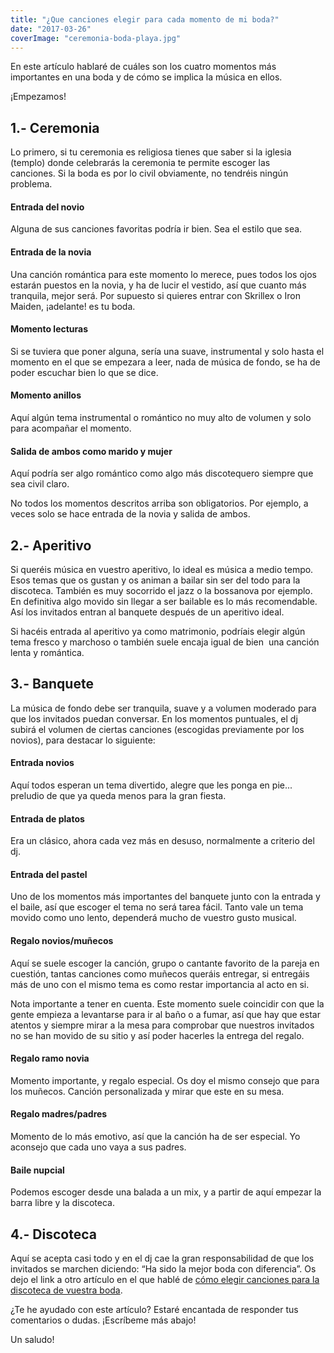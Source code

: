 ```yaml
---
title: "¿Que canciones elegir para cada momento de mi boda?"
date: "2017-03-26"
coverImage: "ceremonia-boda-playa.jpg"
---
```


En este artículo hablaré de cuáles son los cuatro momentos más importantes en una boda y de cómo se implica la música en ellos.

¡Empezamos!

## 1.- Ceremonia

Lo primero, si tu ceremonia es religiosa tienes que saber si la iglesia (templo) donde celebrarás la ceremonia te permite escoger las canciones. Si la boda es por lo civil obviamente, no tendréis ningún problema.

#### Entrada del novio

Alguna de sus canciones favoritas podría ir bien. Sea el estilo que sea.

#### Entrada de la novia

Una canción romántica para este momento lo merece, pues todos los ojos estarán puestos en la novia, y ha de lucir el vestido, así que cuanto más tranquila, mejor será. Por supuesto si quieres entrar con Skrillex o Iron Maiden, ¡adelante! es tu boda.

#### Momento lecturas

Si se tuviera que poner alguna, sería una suave, instrumental y solo hasta el momento en el que se empezara a leer, nada de música de fondo, se ha de poder escuchar bien lo que se dice.

#### Momento anillos

Aquí algún tema instrumental o romántico no muy alto de volumen y solo para acompañar el momento.

#### Salida de ambos como marido y mujer

Aquí podría ser algo romántico como algo más discotequero siempre que sea civil claro.

No todos los momentos descritos arriba son obligatorios. Por ejemplo, a veces solo se hace entrada de la novia y salida de ambos.

## 2.- Aperitivo

Si queréis música en vuestro aperitivo, lo ideal es música a medio tempo. Esos temas que os gustan y os animan a bailar sin ser del todo para la discoteca. También es muy socorrido el jazz o la bossanova por ejemplo. En definitiva algo movido sin llegar a ser bailable es lo más recomendable. Así los invitados entran al banquete después de un aperitivo ideal.

Si hacéis entrada al aperitivo ya como matrimonio, podríais elegir algún tema fresco y marchoso o también suele encaja igual de bien  una canción lenta y romántica.

## 3.- Banquete

La música de fondo debe ser tranquila, suave y a volumen moderado para que los invitados puedan conversar. En los momentos puntuales, el dj subirá el volumen de ciertas canciones (escogidas previamente por los novios), para destacar lo siguiente:

#### Entrada novios

Aquí todos esperan un tema divertido, alegre que les ponga en pie... preludio de que ya queda menos para la gran fiesta.

#### Entrada de platos

Era un clásico, ahora cada vez más en desuso, normalmente a criterio del dj.

#### Entrada del pastel

Uno de los momentos más importantes del banquete junto con la entrada y el baile, así que escoger el tema no será tarea fácil. Tanto vale un tema movido como uno lento, dependerá mucho de vuestro gusto musical.

#### Regalo novios/muñecos

Aquí se suele escoger la canción, grupo o cantante favorito de la pareja en cuestión, tantas canciones como muñecos queráis entregar, si entregáis más de uno con el mismo tema es como restar importancia al acto en si.

Nota importante a tener en cuenta. Este momento suele coincidir con que la gente empieza a levantarse para ir al baño o a fumar, así que hay que estar atentos y siempre mirar a la mesa para comprobar que nuestros invitados no se han movido de su sitio y así poder hacerles la entrega del regalo.

#### Regalo ramo novia

Momento importante, y regalo especial. Os doy el mismo consejo que para los muñecos. Canción personalizada y mirar que este en su mesa.

#### Regalo madres/padres

Momento de lo más emotivo, así que la canción ha de ser especial. Yo aconsejo que cada uno vaya a sus padres.

#### Baile nupcial

Podemos escoger desde una balada a un mix, y a partir de aquí empezar la barra libre y la discoteca.

## 4.- Discoteca

Aquí se acepta casi todo y en el dj cae la gran responsabilidad de que los invitados se marchen diciendo: “Ha sido la mejor boda con diferencia”. Os dejo el link a otro artículo en el que hablé de [cómo elegir canciones para la discoteca de vuestra boda](../elegir-canciones-discoteca/).

¿Te he ayudado con este artículo? Estaré encantada de responder tus comentarios o dudas. ¡Escríbeme más abajo!

Un saludo!
